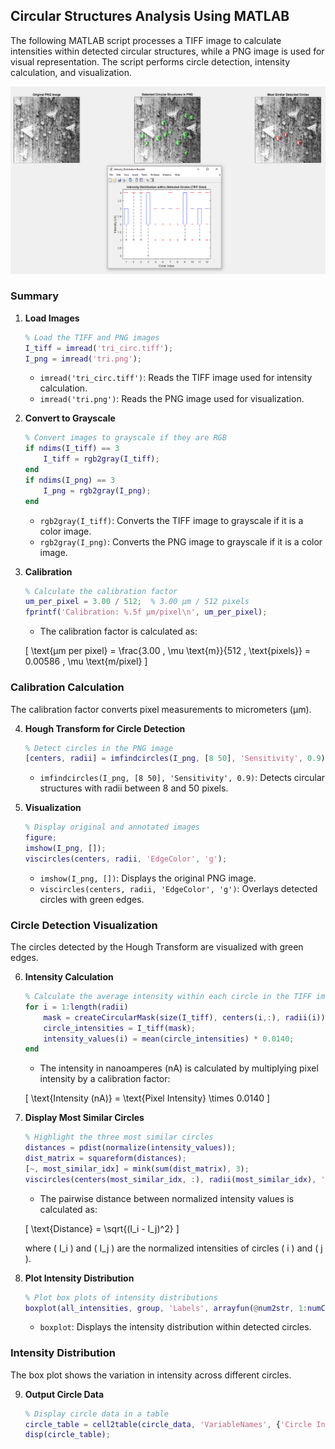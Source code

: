 ## Circular Structures Analysis Using MATLAB

The following MATLAB script processes a TIFF image to calculate intensities within detected circular structures, while a PNG image is used for visual representation. The script performs circle detection, intensity calculation, and visualization.

![Example Output](circ_example_output.PNG)

### Summary

1. **Load Images**

    ```matlab
    % Load the TIFF and PNG images
    I_tiff = imread('tri_circ.tiff');
    I_png = imread('tri.png');
    ```

    - `imread('tri_circ.tiff')`: Reads the TIFF image used for intensity calculation.
    - `imread('tri.png')`: Reads the PNG image used for visualization.

2. **Convert to Grayscale**

    ```matlab
    % Convert images to grayscale if they are RGB
    if ndims(I_tiff) == 3
        I_tiff = rgb2gray(I_tiff);
    end
    if ndims(I_png) == 3
        I_png = rgb2gray(I_png);
    end
    ```

    - `rgb2gray(I_tiff)`: Converts the TIFF image to grayscale if it is a color image.
    - `rgb2gray(I_png)`: Converts the PNG image to grayscale if it is a color image.

3. **Calibration**

    ```matlab
    % Calculate the calibration factor
    um_per_pixel = 3.00 / 512;  % 3.00 µm / 512 pixels
    fprintf('Calibration: %.5f µm/pixel\n', um_per_pixel);
    ```

    - The calibration factor is calculated as:

    \[
    \text{µm per pixel} = \frac{3.00 \, \mu \text{m}}{512 \, \text{pixels}} = 0.00586 \, \mu \text{m/pixel}
    \]

### Calibration Calculation

The calibration factor converts pixel measurements to micrometers (µm).

4. **Hough Transform for Circle Detection**

    ```matlab
    % Detect circles in the PNG image
    [centers, radii] = imfindcircles(I_png, [8 50], 'Sensitivity', 0.9);
    ```

    - `imfindcircles(I_png, [8 50], 'Sensitivity', 0.9)`: Detects circular structures with radii between 8 and 50 pixels.

5. **Visualization**

    ```matlab
    % Display original and annotated images
    figure;
    imshow(I_png, []);
    viscircles(centers, radii, 'EdgeColor', 'g');
    ```

    - `imshow(I_png, [])`: Displays the original PNG image.
    - `viscircles(centers, radii, 'EdgeColor', 'g')`: Overlays detected circles with green edges.

### Circle Detection Visualization

The circles detected by the Hough Transform are visualized with green edges.

6. **Intensity Calculation**

    ```matlab
    % Calculate the average intensity within each circle in the TIFF image
    for i = 1:length(radii)
        mask = createCircularMask(size(I_tiff), centers(i,:), radii(i));
        circle_intensities = I_tiff(mask);
        intensity_values(i) = mean(circle_intensities) * 0.0140;
    end
    ```

    - The intensity in nanoamperes (nA) is calculated by multiplying pixel intensity by a calibration factor:

    \[
    \text{Intensity (nA)} = \text{Pixel Intensity} \times 0.0140
    \]

7. **Display Most Similar Circles**

    ```matlab
    % Highlight the three most similar circles
    distances = pdist(normalize(intensity_values));
    dist_matrix = squareform(distances);
    [~, most_similar_idx] = mink(sum(dist_matrix), 3);
    viscircles(centers(most_similar_idx, :), radii(most_similar_idx), 'EdgeColor', 'r');
    ```

    - The pairwise distance between normalized intensity values is calculated as:

    \[
    \text{Distance} = \sqrt{(I_i - I_j)^2}
    \]

    where \( I_i \) and \( I_j \) are the normalized intensities of circles \( i \) and \( j \).

8. **Plot Intensity Distribution**

    ```matlab
    % Plot box plots of intensity distributions
    boxplot(all_intensities, group, 'Labels', arrayfun(@num2str, 1:numCircles, 'UniformOutput', false));
    ```

    - `boxplot`: Displays the intensity distribution within detected circles.

### Intensity Distribution

The box plot shows the variation in intensity across different circles.

9. **Output Circle Data**

    ```matlab
    % Display circle data in a table
    circle_table = cell2table(circle_data, 'VariableNames', {'Circle Index', 'X Coordinate', 'Y Coordinate', 'Mean Intensity (nA)'});
    disp(circle_table);
    ```
